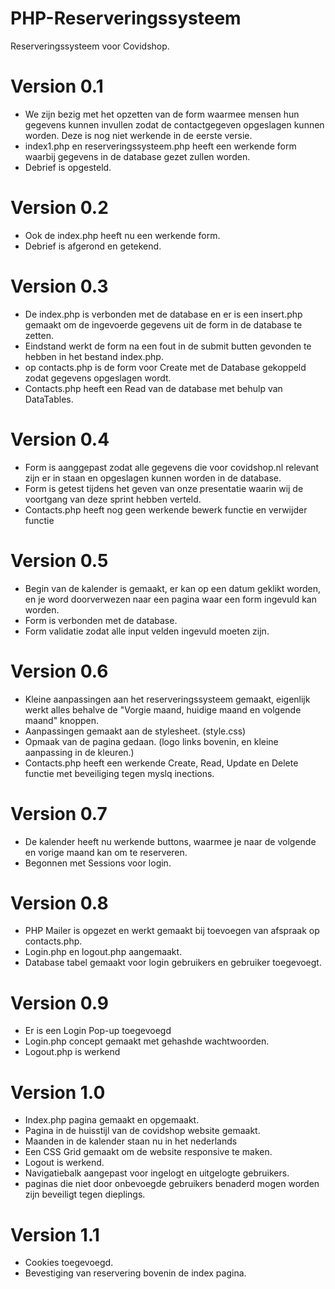 # PHP-Reserveringssysteem
Reserveringssysteem voor Covidshop.

# Version 0.1
* We zijn bezig met het opzetten van de form waarmee mensen hun gegevens kunnen invullen zodat de contactgegeven opgeslagen kunnen worden. Deze is nog niet werkende in de eerste versie.
* index1.php en reserveringssysteem.php heeft een werkende form waarbij gegevens in de database gezet zullen worden.
* Debrief is opgesteld.

# Version 0.2
* Ook de index.php heeft nu een werkende form.
* Debrief is afgerond en getekend.

# Version 0.3
* De index.php is verbonden met de database en er is een insert.php gemaakt om de ingevoerde gegevens uit de form in de database te zetten.
* Eindstand werkt de form na een fout in de submit butten gevonden te hebben in het bestand index.php.
* op contacts.php is de form voor Create met de Database gekoppeld zodat gegevens opgeslagen wordt.
* Contacts.php heeft een Read van de database met behulp van DataTables.

# Version 0.4
* Form is aanggepast zodat alle gegevens die voor covidshop.nl relevant zijn er in staan en opgeslagen kunnen worden in de database.
* Form is getest tijdens het geven van onze presentatie waarin wij de voortgang van deze sprint hebben verteld.
* Contacts.php heeft nog geen werkende bewerk functie en verwijder functie

# Version 0.5
* Begin van de kalender is gemaakt, er kan op een datum geklikt worden, en je word doorverwezen naar een pagina waar een form ingevuld kan worden.
* Form is verbonden met de database.
* Form validatie zodat alle input velden ingevuld moeten zijn.

# Version 0.6
* Kleine aanpassingen aan het reserveringssysteem gemaakt, eigenlijk werkt alles behalve de "Vorgie maand, huidige maand en volgende maand" knoppen.
* Aanpassingen gemaakt aan de stylesheet. (style.css)
* Opmaak van de pagina gedaan. (logo links bovenin, en kleine aanpassing in de kleuren.)
* Contacts.php heeft een werkende Create, Read, Update en Delete functie met beveiliging tegen myslq inections.

# Version 0.7
* De kalender heeft nu werkende buttons, waarmee je naar de volgende en vorige maand kan om te reserveren.
* Begonnen met Sessions voor login.

# Version 0.8
* PHP Mailer is opgezet en werkt gemaakt bij toevoegen van afspraak op contacts.php.
* Login.php en logout.php aangemaakt.
* Database tabel gemaakt voor login gebruikers en gebruiker toegevoegt.

# Version 0.9
* Er is een Login Pop-up toegevoegd
* Login.php concept gemaakt met gehashde wachtwoorden.
* Logout.php is werkend

# Version 1.0
* Index.php pagina gemaakt en opgemaakt.
* Pagina in de huisstijl van de covidshop website gemaakt.
* Maanden in de kalender staan nu in het nederlands
* Een CSS Grid gemaakt om de website responsive te maken.
* Logout is werkend.
* Navigatiebalk aangepast voor ingelogt en uitgelogte gebruikers.
* paginas die niet door onbevoegde gebruikers benaderd mogen worden zijn beveiligt tegen dieplings.

# Version 1.1
* Cookies toegevoegd.
* Bevestiging van reservering bovenin de index pagina.
